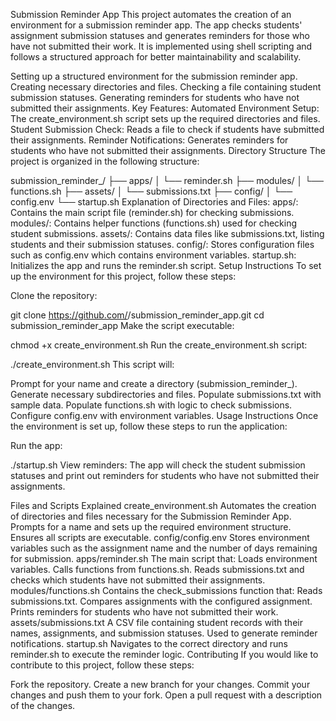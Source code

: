Submission Reminder App
This project automates the creation of an environment for a submission reminder app. The app checks students' assignment submission statuses and generates reminders for those who have not submitted their work. It is implemented using shell scripting and follows a structured approach for better maintainability and scalability.

Setting up a structured environment for the submission reminder app.
Creating necessary directories and files.
Checking a file containing student submission statuses.
Generating reminders for students who have not submitted their assignments.
Key Features:
Automated Environment Setup: The create_environment.sh script sets up the required directories and files.
Student Submission Check: Reads a file to check if students have submitted their assignments.
Reminder Notifications: Generates reminders for students who have not submitted their assignments.
Directory Structure
The project is organized in the following structure:

submission_reminder_<yourName>/
├── apps/
│   └── reminder.sh
├── modules/
│   └── functions.sh
├── assets/
│   └── submissions.txt
├── config/
│   └── config.env
└── startup.sh
Explanation of Directories and Files:
apps/: Contains the main script file (reminder.sh) for checking submissions.
modules/: Contains helper functions (functions.sh) used for checking student submissions.
assets/: Contains data files like submissions.txt, listing students and their submission statuses.
config/: Stores configuration files such as config.env which contains environment variables.
startup.sh: Initializes the app and runs the reminder.sh script.
Setup Instructions
To set up the environment for this project, follow these steps:

Clone the repository:

git clone https://github.com/<your-github-username>/submission_reminder_app.git
cd submission_reminder_app
Make the script executable:

chmod +x create_environment.sh
Run the create_environment.sh script:

./create_environment.sh
This script will:

Prompt for your name and create a directory (submission_reminder_<yourName>).
Generate necessary subdirectories and files.
Populate submissions.txt with sample data.
Populate functions.sh with logic to check submissions.
Configure config.env with environment variables.
Usage Instructions
Once the environment is set up, follow these steps to run the application:

Run the app:

./startup.sh
View reminders: The app will check the student submission statuses and print out reminders for students who have not submitted their assignments.

Files and Scripts Explained
create_environment.sh
Automates the creation of directories and files necessary for the Submission Reminder App.
Prompts for a name and sets up the required environment structure.
Ensures all scripts are executable.
config/config.env
Stores environment variables such as the assignment name and the number of days remaining for submission.
apps/reminder.sh
The main script that:
Loads environment variables.
Calls functions from functions.sh.
Reads submissions.txt and checks which students have not submitted their assignments.
modules/functions.sh
Contains the check_submissions function that:
Reads submissions.txt.
Compares assignments with the configured assignment.
Prints reminders for students who have not submitted their work.
assets/submissions.txt
A CSV file containing student records with their names, assignments, and submission statuses.
Used to generate reminder notifications.
startup.sh
Navigates to the correct directory and runs reminder.sh to execute the reminder logic.
Contributing
If you would like to contribute to this project, follow these steps:

Fork the repository.
Create a new branch for your changes.
Commit your changes and push them to your fork.
Open a pull request with a description of the changes.
